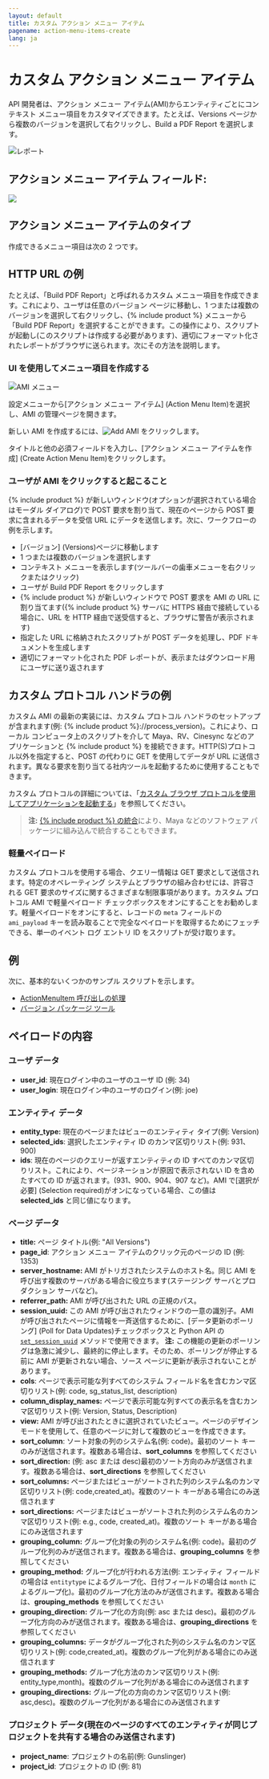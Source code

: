 ```yaml
---
layout: default
title: カスタム アクション メニュー アイテム
pagename: action-menu-items-create
lang: ja
---
```


# カスタム アクション メニュー アイテム

API 開発者は、アクション メニュー アイテム(AMI)からエンティティごとにコンテキスト メニュー項目をカスタマイズできます。たとえば、Versions ページから複数のバージョンを選択して右クリックし、Build a PDF Report を選択します。

![レポート](/images/dv-custom-amis-01-report-01.png)

## アクション メニュー アイテム フィールド:

<img style="max-width:100%" src="//cdn.thinglink.me/api/image/1013853495020748801/1024/10/scaletowidth#tl-1013853495020748801;" class="alwaysThinglink"/><script async charset="utf-8" src="//cdn.thinglink.me/jse/embed.js"></script>

## アクション メニュー アイテムのタイプ

作成できるメニュー項目は次の 2 つです。

## HTTP URL の例

たとえば、「Build PDF Report」と呼ばれるカスタム メニュー項目を作成できます。これにより、ユーザは任意のバージョン ページに移動し、1 つまたは複数のバージョンを選択して右クリックし、{% include product %} メニューから「Build PDF Report」を選択することができます。この操作により、スクリプトが起動し(このスクリプトは作成する必要があります)、適切にフォーマット化されたレポートがブラウザに送られます。次にその方法を説明します。

### UI を使用してメニュー項目を作成する

![AMI メニュー](./images/dv-custom-amis-04-ami-menu-03.png)


設定メニューから[アクション メニュー アイテム] (Action Menu Item)を選択し、AMI の管理ページを開きます。

新しい AMI を作成するには、![Add AMI](./images/dv-custom-amis-05-add-ami-04.png) をクリックします。

タイトルと他の必須フィールドを入力し、[アクション メニュー アイテムを作成] (Create Action Menu Item)をクリックします。

### ユーザが AMI をクリックすると起こること

{% include product %} が新しいウィンドウ(オプションが選択されている場合はモーダル ダイアログ)で POST 要求を割り当て、現在のページから POST 要求に含まれるデータを受信 URL にデータを送信します。次に、ワークフローの例を示します。

* [バージョン] (Versions)ページに移動します
* 1 つまたは複数のバージョンを選択します
* コンテキスト メニューを表示します(ツールバーの歯車メニューを右クリックまたはクリック)
* ユーザが Build PDF Report をクリックします
* {% include product %} が新しいウィンドウで POST 要求を AMI の URL に割り当てます({% include product %} サーバに HTTPS 経由で接続している場合に、URL を HTTP 経由で送受信すると、ブラウザに警告が表示されます)
* 指定した URL に格納されたスクリプトが POST データを処理し、PDF ドキュメントを生成します
* 適切にフォーマット化された PDF レポートが、表示またはダウンロード用にユーザに送り返されます

## カスタム プロトコル ハンドラの例

カスタム AMI の最新の実装には、カスタム プロトコル ハンドラのセットアップが含まれます(例: {% include product %}://process_version)。これにより、ローカル コンピュータ上のスクリプトを介して Maya、RV、Cinesync などのアプリケーションと {% include product %} を接続できます。HTTP(S)プロトコル以外を指定すると、POST の代わりに GET を使用してデータが URL に送信されます。異なる要求を割り当てる社内ツールを起動するために使用することもできます。

カスタム プロトコルの詳細については、「[カスタム ブラウザ プロトコルを使用してアプリケーションを起動する](https://developer.shotgridsoftware.com/ja/67695b40/)」を参照してください。

> **注:** [{% include product %} の統合](https://developer.shotgridsoftware.com/ja/d587be80/)により、Maya などのソフトウェア パッケージに組み込んで統合することもできます。
### 軽量ペイロード

カスタム プロトコルを使用する場合、クエリー情報は GET 要求として送信されます。特定のオペレーティング システムとブラウザの組み合わせには、許容される GET 要求のサイズに関するさまざまな制限事項があります。カスタム プロトコル AMI で軽量ペイロード チェックボックスをオンにすることをお勧めします。軽量ペイロードをオンにすると、レコードの `meta` フィールドの `ami_payload` キーを読み取ることで完全なペイロードを取得するためにフェッチできる、単一のイベント ログ エントリ ID をスクリプトが受け取ります。

## 例

次に、基本的ないくつかのサンプル スクリプトを示します。

* [ActionMenuItem 呼び出しの処理](http://developer.shotgridsoftware.com/python-api/cookbook/examples/ami_handler.html)
* [バージョン パッケージ ツール](http://developer.shotgridsoftware.com/python-api/cookbook/examples/ami_version_packager.html)

## ペイロードの内容

### ユーザ データ

* **user_id**: 現在ログイン中のユーザのユーザ ID (例: 34)
* **user_login**: 現在ログイン中のユーザのログイン(例: joe)

### エンティティ データ

* **entity_type:** 現在のページまたはビューのエンティティ タイプ(例: Version)
* **selected_ids**: 選択したエンティティ ID のカンマ区切りリスト(例: 931、900)
* **ids**: 現在のページのクエリーが返すエンティティの ID すべてのカンマ区切りリスト。これにより、ページネーションが原因で表示されない ID を含めたすべての ID が返されます。(931、900、904、907 など)。AMI で[選択が必要] (Selection required)がオンになっている場合、この値は **selected_ids** と同じ値になります。

### ページ データ

* **title:** ページ タイトル(例: "All Versions")
* **page_id**: アクション メニュー アイテムのクリック元のページの ID (例: 1353)
* **server_hostname:** AMI がトリガされたシステムのホスト名。同じ AMI を呼び出す複数のサーバがある場合に役立ちます(ステージング サーバとプロダクション サーバなど)。
* **referrer_path:** AMI が呼び出された URL の正規のパス。
* **session_uuid:** この AMI が呼び出されたウィンドウの一意の識別子。AMI が呼び出されたページに情報を一斉送信するために、[データ更新のポーリング] (Poll for Data Updates)チェックボックスと Python API の [`set_session_uuid`](http://developer.shotgridsoftware.com/python-api/reference.html?highlight=session_uuid#shotgun_api3.shotgun.Shotgun.set_session_uuid) メソッドで使用できます。 **注:** この機能の更新のポーリングは急激に減少し、最終的に停止します。そのため、ポーリングが停止する前に AMI が更新されない場合、ソース ページに更新が表示されないことがあります。
* **cols**: ページで表示可能な列すべてのシステム フィールド名を含むカンマ区切りリスト(例: code, sg_status_list, description)
* **column_display_names:** ページで表示可能な列すべての表示名を含むカンマ区切りリスト(例: Version, Status, Description)
* **view:** AMI が呼び出されたときに選択されていたビュー。ページのデザイン モードを使用して、任意のページに対して複数のビューを作成できます。
* **sort_column**: ソート対象の列のシステム名(例: code)。最初のソート キーのみが送信されます。複数ある場合は、**sort_columns** を参照してください
* **sort_direction:** (例: asc または desc)最初のソート方向のみが送信されます。複数ある場合は、**sort_directions** を参照してください
* **sort_columns:** ページまたはビューがソートされた列のシステム名のカンマ区切りリスト(例: code,created_at)。複数のソート キーがある場合にのみ送信されます
* **sort_directions:** ページまたはビューがソートされた列のシステム名のカンマ区切りリスト(例: e.g., code, created_at)。複数のソート キーがある場合にのみ送信されます
* **grouping_column:** グループ化対象の列のシステム名(例: code)。最初のグループ化列のみが送信されます。複数ある場合は、**grouping_columns** を参照してください
* **grouping_method:** グループ化が行われる方法(例: エンティティ フィールドの場合は `entitytype` によるグループ化、日付フィールドの場合は `month` によるグループ化)。最初のグループ化方法のみが送信されます。複数ある場合は、**grouping_methods** を参照してください
* **grouping_direction:** グループ化の方向(例: asc または desc)。最初のグループ化方向のみが送信されます。複数ある場合は、**grouping_directions** を参照してください
* **grouping_columns:** データがグループ化された列のシステム名のカンマ区切りリスト(例: code,created_at)。複数のグループ化列がある場合にのみ送信されます
* **grouping_methods:** グループ化方法のカンマ区切りリスト(例: entity_type,month)。複数のグループ化列がある場合にのみ送信されます
* **grouping_directions:** グループ化の方向のカンマ区切りリスト(例: asc,desc)。複数のグループ化列がある場合にのみ送信されます

### プロジェクト データ(現在のページのすべてのエンティティが同じプロジェクトを共有する場合のみ送信されます)

* **project_name**: プロジェクトの名前(例: Gunslinger)
* **project_id**: プロジェクトの ID (例: 81)